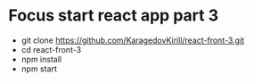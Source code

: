 # Focus start react app part 3
- git clone https://github.com/KaragedovKirill/react-front-3.git
- cd react-front-3
- npm install
- npm start
